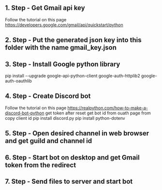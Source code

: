 ## 1. Step - Get Gmail api key
Follow the tutorial on this page https://developers.google.com/gmail/api/quickstart/python
## 2. Step - Put the generated json key into this folder with the name gmail_key.json
## 3. Step - Install Google python library
pip install --upgrade google-api-python-client google-auth-httplib2 google-auth-oauthlib
## 4. Step - Create Discord bot
Follow the tutorial on this page https://realpython.com/how-to-make-a-discord-bot-python
get token after reset
get bot id from ouath page from copy client id 
pip install discord.py
pip install python-dotenv
## 5. Step - Open desired channel in web browser and get guild and channel id
## 6. Step - Start bot on desktop and get Gmail token from the redirect
## 7. Step - Send files to server and start bot
